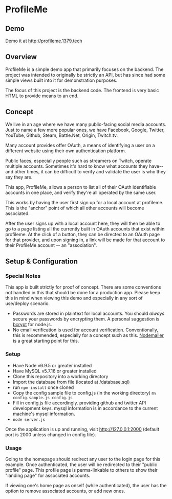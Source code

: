 # ProfileMe

## Demo

Demo it at http://profileme.1379.tech

## Overview

ProfileMe is a simple demo app that primarily focuses on the backend. The project was intended to originally be strictly an API, but has since had some simple views built into it for demonstration purposes.

The focus of this project is the backend code. The frontend is very basic HTML to provide means to an end.

## Concept

We live in an age where we have many public-facing social media accounts. Just to name a few more popular ones, we have Facebook, Google, Twitter, YouTube, Github, Steam, Battle.Net, Origin, Twitch.tv.

Many account provides offer OAuth, a means of identifying a user on a different website using their own authentication platform.

Public faces, especially people such as streamers on Twitch, operate multiple accounts. Sometimes it's hard to know what accounts they have--and other times, it can be difficult to verify and validate the user is who they say they are.


This app, ProfileMe, allows a person to list all of their OAuth identifiable accounts in one place, and verify they're all operated by the same user.

This works by having the user first sign up for a local account at profileme. This is the "anchor" point of which all other accounts will become associated.

After the user signs up with a local account here, they will then be able to go to a page listing all the currently built in OAuth accounts that exist within profileme. At the click of a button, they can be directed to an OAuth page for that provider, and upon signing in, a link will be made for that account to their ProfileMe account -- an "association".

## Setup & Configuration

### Special Notes

This app is built strictly for proof of concept. There are some conventions not handled in this that should be done for a production app. Please keep this in mind when viewing this demo and especially in any sort of use/deploy scenario.

* Passwords are stored in plaintext for local accounts. You should *always* secure your passwords by encrypting them. A personal suggestion is [bcrypt](https://www.npmjs.com/package/bcrypt) for node.js.
* No email verification is used for account verification. Conventionally, this is recommended, especially for a concept such as this. [Nodemailer](https://www.npmjs.com/package/nodemailer) is a great starting point for this.


### Setup

* Have Node v6.9.5 or greater installed
* Have MySQL v5.7.16 or greater installed
* Clone this repository into a working directory
* Import the database from file (located at /database.sql)
* run `npm install` once cloned
* Copy the config sample file to config.js (in the working directory) `mv config.sample.js config.js`
* Fill in config.js file accordingly. providing github and twitter API development keys. mysql information is in accordance to the current machine's mysql information.
* `node server.js`

Once the application is up and running, visit http://127.0.0.1:2000 (default port is 2000 unless changed in config file).

### Usage

Going to the homepage should redirect any user to the login page for this example. Once authenticated, the user will be redirected to their "public profile" page. This profile page is perma-linkable to others to show their "landing page" for associated accounts.

If viewing one's home page as onself (while authenticated), the user has the option to remove associated accounts, or add new ones.
